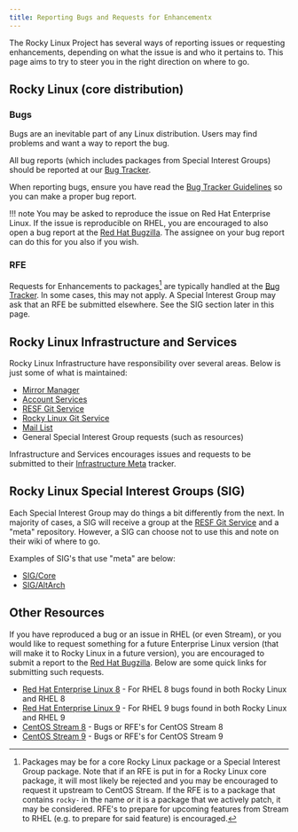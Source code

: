 ```yaml
---
title: Reporting Bugs and Requests for Enhancementx
---
```


The Rocky Linux Project has several ways of reporting issues or requesting enhancements, depending on what the issue is and who it pertains to. This page aims to try to steer you in the right direction on where to go.

## Rocky Linux (core distribution)

### Bugs

Bugs are an inevitable part of any Linux distribution. Users may find problems and want a way to report the bug.

All bug reports (which includes packages from Special Interest Groups) should be reported at our [Bug Tracker](https://bugs.rockylinux.org).

When reporting bugs, ensure you have read the [Bug Tracker Guidelines](../guidelines/bug_tracker_guidelines.md) so you can make a proper bug report.

!!! note
    You may be asked to reproduce the issue on Red Hat Enterprise Linux. If the issue is reproducible on RHEL, you are encouraged to also open a bug report at the [Red Hat Bugzilla](https://bugzilla.redhat.com). The assignee on your bug report can do this for you also if you wish.

### RFE

Requests for Enhancements to packages[^1] are typically handled at the [Bug Tracker](https://bugs.rockylinux.org). In some cases, this may not apply. A Special Interest Group may ask that an RFE be submitted elsewhere. See the SIG section later in this page.

## Rocky Linux Infrastructure and Services

Rocky Linux Infrastructure have responsibility over several areas. Below is just some of what is maintained:

* [Mirror Manager](https://mirrors.rockylinux.org)
* [Account Services](https://accounts.rockylinux.org)
* [RESF Git Service](https://git.resf.org)
* [Rocky Linux Git Service](https://git.rockylinux.org)
* [Mail List](https://lists.resf.org)
* General Special Interest Group requests (such as resources)

Infrastructure and Services encourages issues and requests to be submitted to their [Infrastructure Meta](https://git.resf.org/infrastructure/meta/issues) tracker.

## Rocky Linux Special Interest Groups (SIG)

Each Special Interest Group may do things a bit differently from the next. In majority of cases, a SIG will receive a group at the [RESF Git Service](https://git.resf.org) and a "meta" repository. However, a SIG can choose not to use this and note on their wiki of where to go.

Examples of SIG's that use "meta" are below:

* [SIG/Core](https://git.resf.org/sig_core/meta/issues)
* [SIG/AltArch](https://git.resf.org/sig_altarch/meta/issues)

## Other Resources

If you have reproduced a bug or an issue in RHEL (or even Stream), or you would like to request something for a future Enterprise Linux version (that will make it to Rocky Linux in a future version), you are encouraged to submit a report to the [Red Hat Bugzilla](https://bugzilla.redhat.com). Below are some quick links for submitting such requests.

* [Red Hat Enterprise Linux 8](https://bugzilla.redhat.com/enter_bug.cgi?product=Red%20Hat%20Enterprise%20Linux%208) - For RHEL 8 bugs found in both Rocky Linux and RHEL 8
* [Red Hat Enterprise Linux 9](https://bugzilla.redhat.com/enter_bug.cgi?product=Red%20Hat%20Enterprise%20Linux%209) - For RHEL 9 bugs found in both Rocky Linux and RHEL 9
* [CentOS Stream 8](https://bugzilla.redhat.com/enter_bug.cgi?product=Red%20Hat%20Enterprise%20Linux%208&version=CentOS%20Stream) - Bugs or RFE's for CentOS Stream 8
* [CentOS Stream 9](https://bugzilla.redhat.com/enter_bug.cgi?product=Red%20Hat%20Enterprise%20Linux%209&version=CentOS%20Stream) - Bugs or RFE's for CentOS Stream 9

[^1]: Packages may be for a core Rocky Linux package or a Special Interest Group package. Note that if an RFE is put in for a Rocky Linux core package, it will most likely be rejected and you may be encouraged to request it upstream to CentOS Stream. If the RFE is to a package that contains `rocky-` in the name *or* it is a package that we actively patch, it may be considered. RFE's to prepare for upcoming features from Stream to RHEL (e.g. to prepare for said feature) is encouraged.
